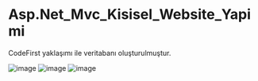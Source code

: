 # Asp.Net_Mvc_Kisisel_Website_Yapimi
CodeFirst yaklaşımı ile veritabanı oluşturulmuştur.


![image](https://github.com/illkkeerr/Asp.Net_Mvc_Kisisel_Website_Yapimi/assets/129404140/0f7b1003-980f-4201-86a9-4fa006f4fbe3)
![image](https://github.com/illkkeerr/Asp.Net_Mvc_Kisisel_Website_Yapimi/assets/129404140/a9ecf2a7-bb70-4072-ac2b-afde98d1220f)
![image](https://github.com/illkkeerr/Asp.Net_Mvc_Kisisel_Website_Yapimi/assets/129404140/39c931ef-5474-403b-b5bc-6d9320c48c55)



